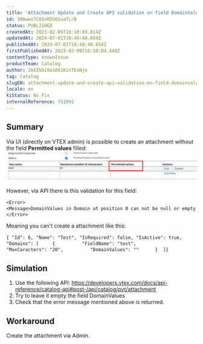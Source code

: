 ```yaml
---
title: 'Attachment Update and Create API validation on field DomainValues not working'
id: 1NAwwi7C65xM2G61uaTLrB
status: PUBLISHED
createdAt: 2023-02-09T16:10:03.814Z
updatedAt: 2024-07-01T18:48:48.654Z
publishedAt: 2024-07-01T18:48:48.654Z
firstPublishedAt: 2023-02-09T16:10:04.449Z
contentType: knownIssue
productTeam: Catalog
author: 2mXZkbi0oi061KicTExNjo
tag: Catalog
slugEN: attachment-update-and-create-api-validation-on-field-domainvalues-not-working
locale: en
kiStatus: No Fix
internalReference: 751091
---
```


## Summary


Via UI (directly on VTEX admin) is possible to create an attachment without the field **Permitted values** filled:
 ![](https://raw.githubusercontent.com/vtexdocs/help-center-content/refs/heads/main/docs/en/known-issues/Catalog/attachment-update-and-create-api-validation-on-field-domainvalues-not-working_1.png)

However, via API there is this validation for this field:

    <Error> <Message>DomainValues in Domain at position 0 can not be null or empty value</Message></Error>


Meaning you can't create a attachment like this:

    { "Id": 6, "Name": "Test", "IsRequired": false, "IsActive": true, "Domains": [     {          "FieldName": "test",          "MaxCaracters": "20",          "DomainValues": ""      }  ]}




##

## Simulation



1. Use the following API: https://developers.vtex.com/docs/api-reference/catalog-api#post-/api/catalog/pvt/attachment
2. Try to leave it empty the field DomainValues
3. Check that the error message mentioned above is returned.


##

## Workaround


Create the attachment via Admin.





